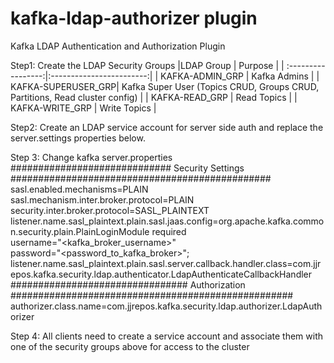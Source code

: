 # kafka-ldap-authorizer plugin

Kafka LDAP Authentication and Authorization Plugin

Step1: Create the LDAP Security Groups
|LDAP Group          | Purpose                  |
| :-----------------:|:------------------------:|
| KAFKA-ADMIN_GRP    |     Kafka Admins         |
| KAFKA-SUPERUSER_GRP| Kafka Super User (Topics CRUD, Groups CRUD, Partitions, Read cluster config) |
| KAFKA-READ_GRP     | Read Topics              |
| KAFKA-WRITE_GRP    | Write Topics             |

Step2: Create an LDAP service account for server side auth and replace the server.settings properties below.

Step 3: Change kafka server.properties
############################# Security Settings ###############################################
sasl.enabled.mechanisms=PLAIN
sasl.mechanism.inter.broker.protocol=PLAIN
security.inter.broker.protocol=SASL_PLAINTEXT
listener.name.sasl_plaintext.plain.sasl.jaas.config=org.apache.kafka.common.security.plain.PlainLoginModule required \
username="<kafka_broker_username>" \
password="<password_to_kafka_broker>";
listener.name.sasl_plaintext.plain.sasl.server.callback.handler.class=com.jjrepos.kafka.security.ldap.authenticator.LdapAuthenticateCallbackHandler
################################ Authorization ###################################################
authorizer.class.name=com.jjrepos.kafka.security.ldap.authorizer.LdapAuthorizer


Step 4: All clients need to create a service account and associate them with one of the security groups above for access  to the cluster    


